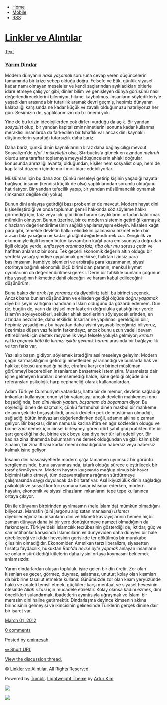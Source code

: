 -   [Home](/)
-   [Mobile](/mobile)
-   [RSS](http://eminresah.tumblr.com/rss)

[Linkler ve Alıntılar](/)
=========================

[Text](http://eminresah.tumblr.com/post/18517993952/yar-m-dindar)

### [Yarım Dindar](http://eminresah.tumblr.com/post/18517993952/yar-m-dindar)

Modern dünyanın *nasıl yaşamalı* sorusuna cevap veren düşüncelerin
tamamında bir krize sebep olduğu doğru. Felsefe ve Etik, günlük siyaset
kadar namı olmayan meseleler ve kendi saçlarından ayıkladıkları bitlerle
idare etmeye çalışıyor gibi, dinler bilimi ve genişleyen dünya görüşünü
nasıl değerlendireceklerini bilemiyor, hikmet kaybolmuş. İnsanların
söyledikleriyle yaşadıkları arasında bir tutarlılık aramak devri geçmiş,
hepimiz dünyanın kalabalığı karşısında ne kadar küçük ve zavallı
olduğumuzu hatırlıyoruz her gün. Sesimizin de, yaptıklarımızın da bir
önemi yok.

Yine de bu krizin ideolojilerden çok dinleri vurduğu da açık. Bir yandan
*sosyalist* olup, bir yandan kapitalizmin nimetlerini sonuna kadar
kullanma meraklısı insanlarda da farkedilen bir tuhaflık var ancak dini
kaynaklı düşüncelerin yarattığı tutarsızlık daha bariz.

Daha bariz, çünkü dinin kaynaklarının biraz daha bağlayıcılığı mevcut.
Sosyalizm'de *efal-i mükellefin* olsa, Starbucks'a gitmek en azından
*mekruh* olurdu ama taraftar toplamaya meyyal düşüncelerin ahlaki
doğrular konusunda ahrazlığı avantaj olduğundan, kişiler hem sosyalist
olup, hem de kapitalist düzenin içinde mırıl mırıl idare edebiliyorlar.

Müslüman için bu daha zor. Çünkü meseleyi getirip kişinin yaşadığı
hayata bağlıyor, insanın (kendisi küçük de olsa) yaptıklarından sorumlu
olduğunu hatırlatıyor. Bir yandan tefecilik yapıp, bir yandan
müslümancılık oynamak (imkansız değilse de) yokuş.

Bunun dini anlayışa getirdiği bazı problemler de mevcut. Modern hayat
dini kişiselleştirdiği ve onda toplumun geneli hakkında söz söyleme
hakkı görmediği için, faiz veya içki gibi dinin haram saydıklarını
ortadan kaldırmak mümkün olmuyor. Bunun üzerine, bir de modern sistemin
getirdiği karmaşık cihazların değerlendirilmesinin sağlıklı
yapılamayışını ekleyin. Misalen kağıt para gibi, temelde devletin halkın
elindekini çalmasına hizmet eden bir aracın faiz yasağına ne kadar
girdiğini değerlendirmek zor. Zenginlik ve ekonomiyle ilgili hemen bütün
kavramların kağıt para emisyonuyla doğrudan ilgili olduğu yerde,
*enflasyon oranında faiz, riba olur mu* sorusu çetin ve hafiften
anlamsız bir soru. Tek geçerli ekonomik değerin altın olduğu bir yerdeki
yasağı şimdiye uygulamak gerekirse, halktan izinsiz para basılmasının,
kambiyo işlemleri ve arbitrajla para kazanmanın, siyasi otoriteye
bağımlı ekonomik ölçü birimi olan paranın, menkul kıymet oyunlarının da
değerlendirilmesi gerekir. Derin bir tahkikle bunların çoğunun riba
yasağının hikmetine dahil olacağını ve haram kabul edileceğini
düşünürüm.

Buna bakıp *din artık işe yaramaz* da diyebiliriz tabi, bu birinci
seçenek. Ancak bana bunları düşündüren ve elimden geldiği ölçüde *doğru
yaşamak* diye bir şeyin varlığına inandıranın İslam olduğunu da gözardı
edemem. Dün de, bugün de, yarın da kişisel menfaatlerin doğrulukla
çatıştığı her yerde İslam'ın söyleyecekleri, seküler ahlak teorilerinin
söyleyeceklerinden, en azından nezdimde, daha etkilidir. İnsanlar ne
yapılması gerektiğini bilir, hepimiz yaşadığımız bu hayattan daha
iyisini yaşayabileceğimizi biliyoruz, üzerimize düşen vazifelerin
farkındayız, ancak bunu uzun vadeli devam ettirebilmek için destek
rasyonellik veya felsefe yoluyla gelmiyor; *kırmızı ışıkta geçmek kötü*
ile *kırmızı ışıkta geçmek haram* arasında bir bağlayıcılık ve ton farkı
var.

Yazı alıp başını gidiyor, söylemek istediğim asıl meseleye geleyim:
Modern çağın karmaşıklığının getirdiği nimetlerden yararlandığı ve
bunlarda hak ve hakikat ölçüsü aramadığı halde, etrafına karşı en
birinci müslüman görünmeyi becerebilen insanlardan bahsetmek istemiştim.
Muamelata dair işine gelmeyen kuralları önemsemediği halde, işine
geldiği ölçüde dini referansları psikolojik harp cephaneliği olarak
kullananlardan.

Adam Türkiye Cumhuriyeti vatandaşı, hatta bir de memur, devletin
sağladığı imkanları kullanıyor, onun iyi bir vatandaşı; ancak devletin
mahkemesi onu boşadığında, *ben dini nikah yaptım, boşamam da boşamam*
diyor. Bu söylediği dinen de saçmalık, çünkü farzımuhal dinen makbul bir
mahkeme de aynı şekilde boşayabilirdi, ancak devletin pek de müslüman
olmadığı, sağladığı bütün imtiyazları değerlendirirken değil, adamın
aklına o zaman geliyor. Bir başkası, dinen namuslu kadına iftira en ağır
sözlerden olduğu ve birine *zani* demek için cinsel birleşmeyi gören
dört şahit gibi pratikten öte bir şart gerektiği halde, birine etek boyu
kısa diye her tür lafı edebiliyor. Bir kadına zina ithamında bulunmanın
ne demek olduğundan ve gizli kalmış bin zinanın, bir zina iftirası kadar
önemi olmadığından habersiz veya habersiz kalmak işine geliyor.

İnsanın dini hassasiyetlerle modern çağa tamamen uyumsuz bir görüntü
sergilemesinde, bunu savunmasında, tutarlı olduğu sürece eleştirilecek
bir taraf görmüyorum. Modern hayatın karşısında mağlup olmuş bir hayat
biçimini takip etmeyi, tüm dezavantajlarına rağmen sürdürmeye
çalışmasında saygı duyulacak da bir taraf var. Asıl ikiyüzlülük dinin
sağladığı psikolojik ve sosyal konforu sonuna kadar istismar ederken,
modern hayatın, ekonomik ve siyasi cihazların imkanlarını tepe tepe
kullanınca ortaya çıkıyor.

Din ile dünyanın birbirinden ayrılmasının (hele İslam'da) mümkün
olmadığını biliyoruz. Mamafih (dinî jargonu alıp satan manasına)
*İslamcı* diyebileceğimiz bu insanların dini ve hikmeti kavrayışlarının
hemen hiçbir zaman dünyayı daha iyi bir yere dönüştürmeye namzet
olmadığının da farkındayız. Türkiye'deki İslamcılık tecrübesinin
gösterdiği de, iktidar, güç ve sair imtihanlar karşısında İslamcıların
en dünyeviden daha dünyevi bir hale girebileceği ve iktidar hevesinin
gerisinde ter dökülmüş bir murakabe çilesinin olmadığıdır. Ekonomiden
Amerikan tarzı liberalizm, siyasetten fırsatçı faydacılık, hukuktan
*Batı'da neyse öyle yapmak* anlayan insanların ve onların sürüklediği
kitlelerin daha iyisini ortaya koymasını beklemek anlamsızdır.

Yarım dindarlardan oluşan topluluk, işine gelen bir din üretir. Zor olan
kısımları es geçer, görmez, duymaz, anlatmaz, unutur; kolay olan
kısımları da birbirine tasallut etmekte kullanır. Günümüzde zor olan
kısım yeryüzünde hakkı ve adaleti temsil etmek, güçlülere karşı menfaat
ve siyaset hevesinin ötesinde *Allah rızası* için mücadele etmektir.
Kolay olansa kadını ezmek, dini öncelikleri sulandırmak, ibadetlerin
ayrıntısıyla uğraşmak ve İslamı bir merasim dini haline getirmektir.
Dindarlaşma deyince kimsenin aklına birincisinin gelmeyişi ve
ikincisinin gelmesinde Türklerin gerçek dinine dair bir işaret var.

[March 01,
2012](http://eminresah.tumblr.com/post/18517993952/yar-m-dindar)

[0
comments](http://eminresah.tumblr.com/post/18517993952/yar-m-dindar#disqus_thread)

Posted by [eminresah](http://eminresah.tumblr.com/)

[∞ Short URL](http://tmblr.co/ZWS1OyHFmYdW)

[View the discussion thread.](http://erblog.disqus.com/?url=ref)

© [Linkler ve Alıntılar](/). All Rights Reserved.

Powered by [Tumblr](http://tumblr.com). [Lightweight
Theme](http://www.tumblr.com/theme/10820) by [Artur
Kim](http://arturkim.com)

![](https://px.srvcs.tumblr.com/impixu?T=1434918831&J=eyJ0eXBlIjoidXJsIiwidXJsIjoiaHR0cDpcL1wvZW1pbnJlc2FoLnR1bWJsci5jb21cL3Bvc3RcLzE4NTE3OTkzOTUyXC95YXItbS1kaW5kYXIiLCJyZXF0eXBlIjowLCJyb3V0ZSI6IlwvcG9zdFwvOmlkXC86c3VtbWFyeSIsIm5vc2NyaXB0IjoxfQ==&U=AEFMOLOFDF&K=819ce4ac28c3acc10636dcefc48907b2eeef5c8502f35aa8e11209a861802c83&R=)

![](https://px.srvcs.tumblr.com/impixu?T=1434918831&J=eyJ0eXBlIjoicG9zdCIsInVybCI6Imh0dHA6XC9cL2VtaW5yZXNhaC50dW1ibHIuY29tXC9wb3N0XC8xODUxNzk5Mzk1MlwveWFyLW0tZGluZGFyIiwicmVxdHlwZSI6MCwicm91dGUiOiJcL3Bvc3RcLzppZFwvOnN1bW1hcnkiLCJwb3N0cyI6W3sicG9zdGlkIjoiMTg1MTc5OTM5NTIiLCJibG9naWQiOiIzNjQ4MDI4Iiwic291cmNlIjozM31dLCJub3NjcmlwdCI6MX0=&U=BLCGJKDMFM&K=e34c2070adf843fa5f901338d01e3bde202bab383a514fa83e5dc58e63d1077a&R=)

